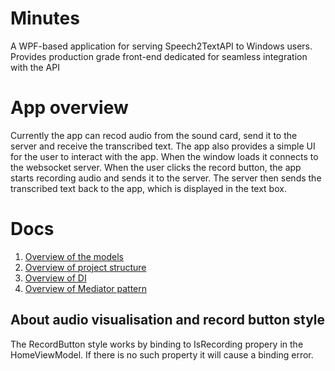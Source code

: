 # Minutes
A WPF-based application for serving Speech2TextAPI to Windows users. 
Provides production grade front-end dedicated for seamless integration with the API

# App overview
Currently the app can recod audio from the sound card, send it to the server and receive the transcribed text. The app also provides a simple UI for the user to interact with the app.
When the window loads it connects to the websocket server. When the user clicks the record button, the app starts recording audio and sends it to the server. The server then sends the transcribed text back to the app, which is displayed in the text box.

# Docs
1. [Overview of the models](./Docs/Modules/ModelsFolderREADME.md)
2. [Overview of project structure](./Docs/Modules/ProjectStructureREADME.md)
3. [Overview of DI](./Docs/Patterns/DependencyInjectionREADME.md)
4. [Overview of Mediator pattern](./Docs/Patterns/MediatorREADME.md)

## About audio visualisation and record button style
The RecordButton style works by binding to IsRecording propery in the HomeViewModel. If there is no such property it will cause a binding error.